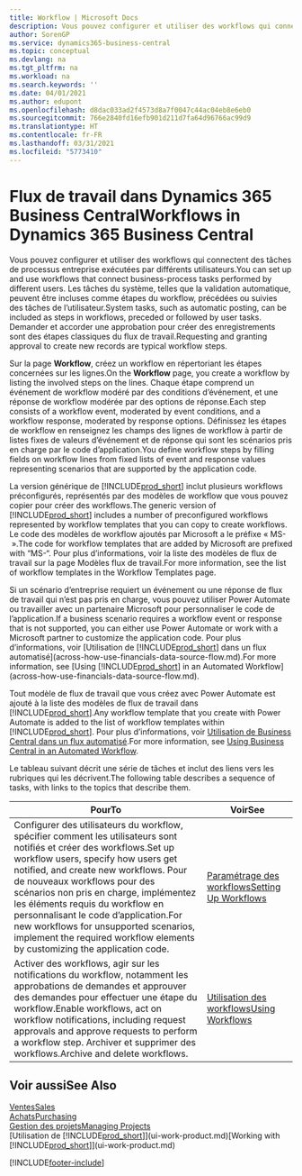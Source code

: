 ```yaml
---
title: Workflow | Microsoft Docs
description: Vous pouvez configurer et utiliser des workflows qui connectent des tâches de processus entreprise exécutées par différents utilisateurs. Les tâches du système, telles que la validation automatique, peuvent être incluses comme étapes du workflow, précédées ou suivies des tâches de l’utilisateur. Demander et accorder une approbation pour créer des enregistrements sont des étapes classiques du workflow.
author: SorenGP
ms.service: dynamics365-business-central
ms.topic: conceptual
ms.devlang: na
ms.tgt_pltfrm: na
ms.workload: na
ms.search.keywords: ''
ms.date: 04/01/2021
ms.author: edupont
ms.openlocfilehash: d8dac033ad2f4573d8a7f0047c44ac04eb8e6eb0
ms.sourcegitcommit: 766e2840fd16efb901d211d7fa64d96766ac99d9
ms.translationtype: HT
ms.contentlocale: fr-FR
ms.lasthandoff: 03/31/2021
ms.locfileid: "5773410"
---
```

# <a name="workflows-in-dynamics-365-business-central"></a><span data-ttu-id="2b342-105">Flux de travail dans Dynamics 365 Business Central</span><span class="sxs-lookup"><span data-stu-id="2b342-105">Workflows in Dynamics 365 Business Central</span></span>

<span data-ttu-id="2b342-106">Vous pouvez configurer et utiliser des workflows qui connectent des tâches de processus entreprise exécutées par différents utilisateurs.</span><span class="sxs-lookup"><span data-stu-id="2b342-106">You can set up and use workflows that connect business-process tasks performed by different users.</span></span> <span data-ttu-id="2b342-107">Les tâches du système, telles que la validation automatique, peuvent être incluses comme étapes du workflow, précédées ou suivies des tâches de l’utilisateur.</span><span class="sxs-lookup"><span data-stu-id="2b342-107">System tasks, such as automatic posting, can be included as steps in workflows, preceded or followed by user tasks.</span></span> <span data-ttu-id="2b342-108">Demander et accorder une approbation pour créer des enregistrements sont des étapes classiques du flux de travail.</span><span class="sxs-lookup"><span data-stu-id="2b342-108">Requesting and granting approval to create new records are typical workflow steps.</span></span>  

 <span data-ttu-id="2b342-109">Sur la page **Workflow**, créez un workflow en répertoriant les étapes concernées sur les lignes.</span><span class="sxs-lookup"><span data-stu-id="2b342-109">On the **Workflow** page, you create a workflow by listing the involved steps on the lines.</span></span> <span data-ttu-id="2b342-110">Chaque étape comprend un événement de workflow modéré par des conditions d’événement, et une réponse de workflow modérée par des options de réponse.</span><span class="sxs-lookup"><span data-stu-id="2b342-110">Each step consists of a workflow event, moderated by event conditions, and a workflow response, moderated by response options.</span></span> <span data-ttu-id="2b342-111">Définissez les étapes de workflow en renseignez les champs des lignes de workflow à partir de listes fixes de valeurs d’événement et de réponse qui sont les scénarios pris en charge par le code d’application.</span><span class="sxs-lookup"><span data-stu-id="2b342-111">You define workflow steps by filling fields on workflow lines from fixed lists of event and response values representing scenarios that are supported by the application code.</span></span>  

 <span data-ttu-id="2b342-112">La version générique de [!INCLUDE[prod_short](includes/prod_short.md)] inclut plusieurs workflows préconfigurés, représentés par des modèles de workflow que vous pouvez copier pour créer des workflows.</span><span class="sxs-lookup"><span data-stu-id="2b342-112">The generic version of [!INCLUDE[prod_short](includes/prod_short.md)] includes a number of preconfigured workflows represented by workflow templates that you can copy to create workflows.</span></span> <span data-ttu-id="2b342-113">Le code des modèles de workflow ajoutés par Microsoft a le préfixe « MS- ».</span><span class="sxs-lookup"><span data-stu-id="2b342-113">The code for workflow templates that are added by Microsoft are prefixed with “MS-“.</span></span> <span data-ttu-id="2b342-114">Pour plus d’informations, voir la liste des modèles de flux de travail sur la page Modèles flux de travail.</span><span class="sxs-lookup"><span data-stu-id="2b342-114">For more information, see the list of workflow templates in the Workflow Templates page.</span></span>  

 <span data-ttu-id="2b342-115">Si un scénario d’entreprise requiert un événement ou une réponse de flux de travail qui n’est pas pris en charge, vous pouvez utiliser Power Automate ou travailler avec un partenaire Microsoft pour personnaliser le code de l’application.</span><span class="sxs-lookup"><span data-stu-id="2b342-115">If a business scenario requires a workflow event or response that is not supported, you can either use Power Automate or work with a Microsoft partner to customize the application code.</span></span> <span data-ttu-id="2b342-116">Pour plus d’informations, voir [Utilisation de [!INCLUDE[prod_short](includes/prod_short.md)] dans un flux automatisé](across-how-use-financials-data-source-flow.md).</span><span class="sxs-lookup"><span data-stu-id="2b342-116">For more information, see [Using [!INCLUDE[prod_short](includes/prod_short.md)] in an Automated Workflow](across-how-use-financials-data-source-flow.md).</span></span>

<span data-ttu-id="2b342-117">Tout modèle de flux de travail que vous créez avec Power Automate est ajouté à la liste des modèles de flux de travail dans [!INCLUDE[prod_short](includes/prod_short.md)].</span><span class="sxs-lookup"><span data-stu-id="2b342-117">Any workflow template that you create with Power Automate is added to the list of workflow templates within [!INCLUDE[prod_short](includes/prod_short.md)].</span></span> <span data-ttu-id="2b342-118">Pour plus d’informations, voir [Utilisation de Business Central dans un flux automatisé](across-how-use-financials-data-source-flow.md).</span><span class="sxs-lookup"><span data-stu-id="2b342-118">For more information, see [Using Business Central in an Automated Workflow](across-how-use-financials-data-source-flow.md).</span></span>  

 <span data-ttu-id="2b342-119">Le tableau suivant décrit une série de tâches et inclut des liens vers les rubriques qui les décrivent.</span><span class="sxs-lookup"><span data-stu-id="2b342-119">The following table describes a sequence of tasks, with links to the topics that describe them.</span></span>  

|<span data-ttu-id="2b342-120">**Pour**</span><span class="sxs-lookup"><span data-stu-id="2b342-120">**To**</span></span>|<span data-ttu-id="2b342-121">**Voir**</span><span class="sxs-lookup"><span data-stu-id="2b342-121">**See**</span></span>|  
|------------|-------------|  
|<span data-ttu-id="2b342-122">Configurer des utilisateurs du workflow, spécifier comment les utilisateurs sont notifiés et créer des workflows.</span><span class="sxs-lookup"><span data-stu-id="2b342-122">Set up workflow users, specify how users get notified, and create new workflows.</span></span> <span data-ttu-id="2b342-123">Pour de nouveaux workflows pour des scénarios non pris en charge, implémentez les éléments requis du workflow en personnalisant le code d’application.</span><span class="sxs-lookup"><span data-stu-id="2b342-123">For new workflows for unsupported scenarios, implement the required workflow elements by customizing the application code.</span></span>|[<span data-ttu-id="2b342-124">Paramétrage des workflows</span><span class="sxs-lookup"><span data-stu-id="2b342-124">Setting Up Workflows</span></span>](across-set-up-workflows.md)|  
|<span data-ttu-id="2b342-125">Activer des workflows, agir sur les notifications du workflow, notamment les approbations de demandes et approuver des demandes pour effectuer une étape du workflow.</span><span class="sxs-lookup"><span data-stu-id="2b342-125">Enable workflows, act on workflow notifications, including request approvals and approve requests to perform a workflow step.</span></span> <span data-ttu-id="2b342-126">Archiver et supprimer des workflows.</span><span class="sxs-lookup"><span data-stu-id="2b342-126">Archive and delete workflows.</span></span>|[<span data-ttu-id="2b342-127">Utilisation des workflows</span><span class="sxs-lookup"><span data-stu-id="2b342-127">Using Workflows</span></span>](across-use-workflows.md)|  

## <a name="see-also"></a><span data-ttu-id="2b342-128">Voir aussi</span><span class="sxs-lookup"><span data-stu-id="2b342-128">See Also</span></span>

[<span data-ttu-id="2b342-129">Ventes</span><span class="sxs-lookup"><span data-stu-id="2b342-129">Sales</span></span>](sales-manage-sales.md)  
[<span data-ttu-id="2b342-130">Achats</span><span class="sxs-lookup"><span data-stu-id="2b342-130">Purchasing</span></span>](purchasing-manage-purchasing.md)  
[<span data-ttu-id="2b342-131">Gestion des projets</span><span class="sxs-lookup"><span data-stu-id="2b342-131">Managing Projects</span></span>](projects-manage-projects.md)  
<span data-ttu-id="2b342-132">[Utilisation de [!INCLUDE[prod_short](includes/prod_short.md)]](ui-work-product.md)</span><span class="sxs-lookup"><span data-stu-id="2b342-132">[Working with [!INCLUDE[prod_short](includes/prod_short.md)]](ui-work-product.md)</span></span>  


[!INCLUDE[footer-include](includes/footer-banner.md)]